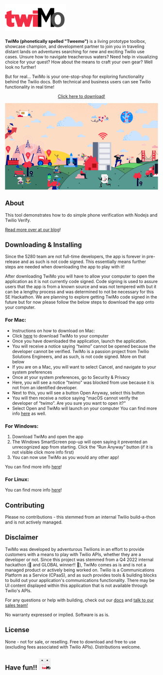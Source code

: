 # <img src="/images/twimoLogo.png" alt="TwiMo" width="200"/>

**TwiMo (phonetically spelled "Tweemo")** is a living prototype toolbox, showcase champion, and development partner to join you in traveling distant lands on adventures searching for new and exciting Twilio use cases. Unsure how to navigate treacherous waters? Need help in visualizing choice for your quest? How about the means to craft your own gear? Well look no further!

But for real... TwiMo is your one-stop-shop for exploring functionality behind the Twilio docs. Both technical and business users can see Twilio functionality in real time!

<p align="center">
  <a href="https://github.com/gbernz/twimo/releases/tag/v1.0.0-alpha">Click here to download!</a>
</p>

<p align="center">
  <img src="/images/twilio-landscape.png" alt="TwiMo World" width="600"/>
</p>

## About
 
This tool demonstrates how to do simple phone verification with Nodejs and Twilio Verify.
 
[Read more over at our blog](https://www.twilio.com/blog/explore-verify-no-coding-experience)!
 
## Downloading & Installing

Since the 5280 team are not full-time developers, the app is forever in pre-release and as such is not code signed. This essentially means further steps are needed when downloading the app to play with it!

After downloading TwiMo you will have to allow your computer to open the application as it is not currently code signed. Code signing is used to assure users that the app is from a known source and was not tempered with but it can be a lengthy process and was determined to not be necessary for this SE Hackathon. We are planning to explore getting TwiMo code signed in the future but for now please follow the below steps to download the app onto your computer.

### For Mac:
- Instructions on how to download on Mac:
- Click [here](https://github.com/gbernz/twimo/releases/download/v1.0.0-alpha/twimo-1.0.0-alpha.dmg) to download TwiMo to your computer
- Once you have downloaded the application, launch the application.
- You will receive a notice saying “twimo” cannot be opened because the developer cannot be verified. TwiMo is a passion project from Twilio Solutions Engineers, and as such, is not code signed. More on that below
- If you are on a Mac, you will want to select Cancel, and navigate to your system preferences
- Once at your system preferences, go to Security & Privacy
- Here, you will see a notice "twimo" was blocked from use because it is not from an identified developer.
- Next to this, you will see a button Open Anyway, select this button
- You will then receive a notice saying "macOS cannot verify the developer of “twimo”. Are you sure you want to open it?"
- Select Open and TwiMo will launch on your computer
You can find more info [here](https://www.howtogeek.com/205393/gatekeeper-101-why-your-mac-only-allows-apple-approved-software-by-default/) as well.

### For Windows:
1. Download TwiMo and open the app
2. The Windows SmartScreen pop-up will open saying it prevented an unrecognized app from starting. Click the “Run Anyway” button (if it is not visible click more info first)
3. You can now use TwiMo as you would any other app!

You can find more info [here](https://www.windowscentral.com/how-fix-app-has-been-blocked-your-protection-windows-10)!

### For Linux:
You can find more info [here](https://docs.appimage.org/user-guide/run-appimages.html)!

## Contributing
 
Please no contributions - this stemmed from an internal Twilio build-a-thon and is not actively managed.

## Disclaimer

TwiMo was developed by adventurous Twilions in an effort to provide customers with a means to play with Twilio APIs, whether they are a developer or not. Since this project was stemmed from a Q4 2022 internal hackathon (🎉 and GLOBAL winner!! 🥳), TwiMo comes as is and is not a managed product or actively being worked on. Twilio is a Communications Platform as a Service (CPaaS), and as such provides tools & building blocks to build out your application's communications functionality. There may be UI content displayed within this application that is not available through Twilio's APIs.

For any questions or help with building, check out our [docs](https://www.twilio.com/docs) and [talk to our sales team!](https://www.twilio.com/help/sales)

No warranty expressed or implied. Software is as is.

## License
 
None - not for sale, or reselling. Free to download and free to use (excluding fees associated with Twilio APIs). Distributions welcome.

## Have fun!! <img src="/images/logo.png" alt="TwiMo" width="40"/>



